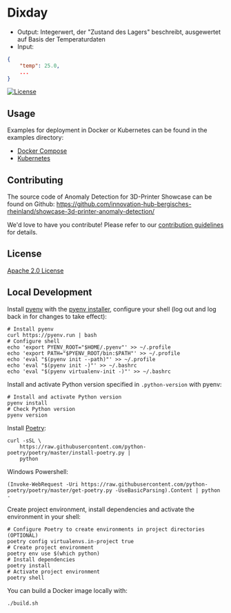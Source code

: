 # Dixday 

* Output: Integerwert, der "Zustand des Lagers" beschreibt, ausgewertet auf Basis der Temperaturdaten
* Input:

```json
{
    "temp": 25.0,
    ...
}
```

[![License](https://img.shields.io/badge/License-Apache%202.0-blue.svg)](https://opensource.org/licenses/Apache-2.0)

## Usage

Examples for deployment in Docker or Kubernetes can be found in the examples
directory:

- [Docker Compose](examples/docker-compose)
- [Kubernetes](examples/k8s)

## Contributing

The source code of Anomaly Detection for 3D-Printer Showcase can be found on
Github:
<https://github.com/innovation-hub-bergisches-rheinland/showcase-3d-printer-anomaly-detection/>

We'd love to have you contribute! Please refer to our
[contribution guidelines](CONTRIBUTING.md) for details.

## License

[Apache 2.0 License](LICENSE)

## Local Development

Install [pyenv](https://github.com/pyenv/pyenv) with the
[pyenv installer](https://github.com/pyenv/pyenv-installer), configure your
shell (log out and log back in for changes to take effect):

```shell
# Install pyenv
curl https://pyenv.run | bash
# Configure shell
echo 'export PYENV_ROOT="$HOME/.pyenv"' >> ~/.profile
echo 'export PATH="$PYENV_ROOT/bin:$PATH"' >> ~/.profile
echo 'eval "$(pyenv init --path)"' >> ~/.profile
echo 'eval "$(pyenv init -)"' >> ~/.bashrc
echo 'eval "$(pyenv virtualenv-init -)"' >> ~/.bashrc
```

Install and activate Python version specified in `.python-version` with pyenv:

```shell
# Install and activate Python version
pyenv install
# Check Python version
pyenv version
```

Install [Poetry](https://python-poetry.org/):

```shell
curl -sSL \
    https://raw.githubusercontent.com/python-poetry/poetry/master/install-poetry.py |
    python
```

Windows Powershell:
```
(Invoke-WebRequest -Uri https://raw.githubusercontent.com/python-poetry/poetry/master/get-poetry.py -UseBasicParsing).Content | python -
```

Create project environment, install dependencies and activate the environment in
your shell:

```shell
# Configure Poetry to create environments in project directories (OPTIONAL)
poetry config virtualenvs.in-project true
# Create project environment
poetry env use $(which python)
# Install dependencies
poetry install
# Activate project environment
poetry shell
```

You can build a Docker image locally with:

```shell
./build.sh
```
